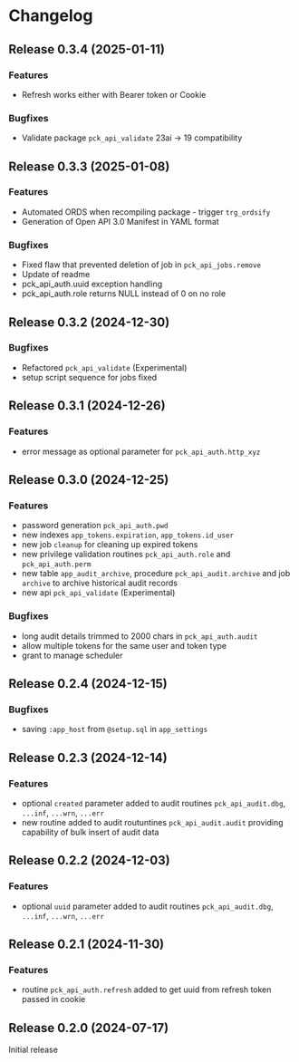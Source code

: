 # Changelog

## Release 0.3.4 (2025-01-11)

### Features

- Refresh works either with Bearer token or Cookie

### Bugfixes 

- Validate package `pck_api_validate` 23ai -> 19 compatibility

## Release 0.3.3 (2025-01-08)

### Features

- Automated ORDS when recompiling package - trigger `trg_ordsify`
- Generation of Open API 3.0 Manifest in YAML format

### Bugfixes 

- Fixed flaw that prevented deletion of job in `pck_api_jobs.remove`
- Update of readme
- pck_api_auth.uuid exception handling 
- pck_api_auth.role returns NULL instead of 0 on no role

## Release 0.3.2 (2024-12-30)

### Bugfixes 

- Refactored `pck_api_validate` (Experimental)
- setup script sequence for jobs fixed

## Release 0.3.1 (2024-12-26)

### Features

- error message as optional parameter for `pck_api_auth.http_xyz`

## Release 0.3.0 (2024-12-25)

### Features

- password generation `pck_api_auth.pwd`
- new indexes `app_tokens.expiration`, `app_tokens.id_user`
- new job `cleanup` for cleaning up expired tokens
- new privilege validation routines `pck_api_auth.role` and `pck_api_auth.perm`
- new table `app_audit_archive`, procedure `pck_api_audit.archive` and job `archive` to archive historical audit records
- new api `pck_api_validate` (Experimental)

### Bugfixes

- long audit details trimmed to 2000 chars in `pck_api_auth.audit`
- allow multiple tokens for the same user and token type
- grant to manage scheduler

## Release 0.2.4 (2024-12-15)

### Bugfixes

- saving `:app_host` from `@setup.sql` in `app_settings`  

## Release 0.2.3 (2024-12-14)

### Features

- optional `created` parameter added to audit routines `pck_api_audit.dbg`, `...inf`, `...wrn`, `...err`
- new routine added to audit routuntines `pck_api_audit.audit` providing capability of bulk insert of audit data 

## Release 0.2.2 (2024-12-03)

### Features

- optional `uuid` parameter added to audit routines `pck_api_audit.dbg`, `...inf`, `...wrn`, `...err`

## Release 0.2.1 (2024-11-30)

### Features

- routine `pck_api_auth.refresh` added to get uuid from refresh token passed in cookie

## Release 0.2.0 (2024-07-17)

Initial release


